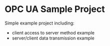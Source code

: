 # OPC UA Sample Project

Simple example project including:
* client access to server method example
* server/client data transmission example
